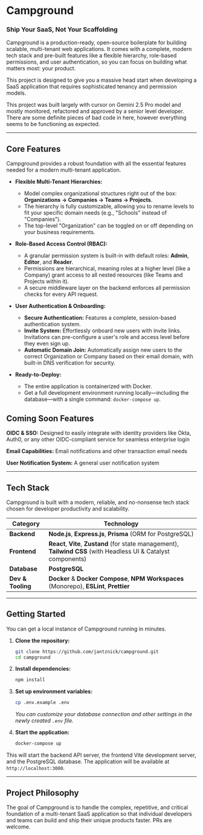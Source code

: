 # Campground

### Ship Your SaaS, Not Your Scaffolding

Campground is a production-ready, open-source boilerplate for building scalable, multi-tenant web applications. It comes with a complete, modern tech stack and pre-built features like a flexible hierarchy, role-based permissions, and user authentication, so you can focus on building what matters most: your product.

This project is designed to give you a massive head start when developing a SaaS application that requires sophisticated tenancy and permission models.

This project was built largely with cursor on Gemini 2.5 Pro model and mostly monitored, refactored and approved by a senior level developer. There are some definite pieces of bad code in here, however everything seems to be functioning as expected. 

---

## Core Features

Campground provides a robust foundation with all the essential features needed for a modern multi-tenant application.

*   **Flexible Multi-Tenant Hierarchies:**
    *   Model complex organizational structures right out of the box: **Organizations → Companies → Teams → Projects**.
    *   The hierarchy is fully customizable, allowing you to rename levels to fit your specific domain needs (e.g., "Schools" instead of "Companies").
    *   The top-level "Organization" can be toggled on or off depending on your business requirements.

*   **Role-Based Access Control (RBAC):**
    *   A granular permission system is built-in with default roles: **Admin**, **Editor**, and **Reader**.
    *   Permissions are hierarchical, meaning roles at a higher level (like a Company) grant access to all nested resources (like Teams and Projects within it).
    *   A secure middleware layer on the backend enforces all permission checks for every API request.

*   **User Authentication & Onboarding:**
    *   **Secure Authentication:** Features a complete, session-based authentication system.
    *   **Invite System:** Effortlessly onboard new users with invite links. Invitations can pre-configure a user's role and access level before they even sign up.
    *   **Automatic Domain Join:** Automatically assign new users to the correct Organization or Company based on their email domain, with built-in DNS verification for security.

*   **Ready-to-Deploy:**
    *   The entire application is containerized with Docker.
    *   Get a full development environment running locally—including the database—with a single command: `docker-compose up`.

## Coming Soon Features

 **OIDC & SSO:** Designed to easily integrate with identity providers like Okta, Auth0, or any other OIDC-compliant service for seamless enterprise login
 
 **Email Capabilities:** Email notifications and other transaction email needs
 
 **User Notification System:** A general user notification system

---

## Tech Stack

Campground is built with a modern, reliable, and no-nonsense tech stack chosen for developer productivity and scalability.

| Category      | Technology                                                                                                                              |
|---------------|-----------------------------------------------------------------------------------------------------------------------------------------|
| **Backend**       | **Node.js**, **Express.js**, **Prisma** (ORM for PostgreSQL)                                                                            |
| **Frontend**      | **React**, **Vite**, **Zustand** (for state management), **Tailwind CSS** (with Headless UI & Catalyst components)                      |
| **Database**      | **PostgreSQL**                                                                                                                          |
| **Dev & Tooling** | **Docker** & **Docker Compose**, **NPM Workspaces** (Monorepo), **ESLint**, **Prettier**                                                    |

---

## Getting Started

You can get a local instance of Campground running in minutes.

1.  **Clone the repository:**
    ```bash
    git clone https://github.com/jantznick/campground.git
    cd campground
    ```

2.  **Install dependencies:**
    ```bash
    npm install
    ```

3.  **Set up environment variables:**
    ```bash
    cp .env.example .env
    ```
    *You can customize your database connection and other settings in the newly created `.env` file.*

4.  **Start the application:**
    ```bash
    docker-compose up
    ```

This will start the backend API server, the frontend Vite development server, and the PostgreSQL database. The application will be available at `http://localhost:3000`.

---

## Project Philosophy

The goal of Campground is to handle the complex, repetitive, and critical foundation of a multi-tenant SaaS application so that individual developers and teams can build and ship their unique products faster. PRs are welcome.
